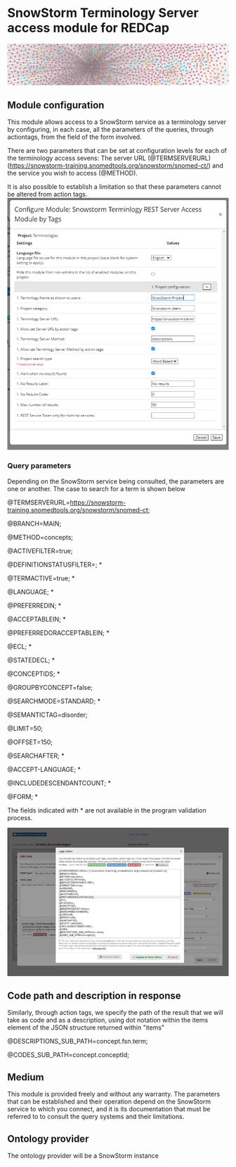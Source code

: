 # SnowStorm Terminology Server access module for REDCap
![logo](/logo.png "SnowStorm Terminooly Client")



## Module configuration
This module allows access to a SnowStorm service as a terminology server by configuring, in each case, all the parameters of the queries, through actiontags, from the field of the form involved.

There are two parameters that can be set at configuration levels for each of the terminology access sevens: The server URL (@TERMSERVERURL) (https://snowstorm-training.snomedtools.org/snowstorm/snomed-ct/) and the service you wish to access (@METHOD).

It is also possible to establish a limitation so that these parameters cannot be altered from action tags.
![logo](/config_server_en.png "Server config")

### Query parameters

Depending on the SnowStorm service being consulted, the parameters are one or another. The case to search for a term is shown below 





@TERMSERVERURL=https://snowstorm-training.snomedtools.org/snowstorm/snomed-ct;

@BRANCH=MAIN;

@METHOD=concepts;

@ACTIVEFILTER=true;

@DEFINITIONSTATUSFILTER=; *

@TERMACTIVE=true; *

@LANGUAGE; *

@PREFERREDIN; *

@ACCEPTABLEIN; *

@PREFERREDORACCEPTABLEIN; *

@ECL; *

@STATEDECL; *

@CONCEPTIDS; *

@GROUPBYCONCEPT=false;

@SEARCHMODE=STANDARD; *

@SEMANTICTAG=disorder;

@LIMIT=50;

@OFFSET=150; 

@SEARCHAFTER; *

@ACCEPT-LANGUAGE; *

@INCLUDEDESCENDANTCOUNT; *

@FORM; *

The fields indicated with * are not available in the program validation process.




![logo](/action_tags.png "SnowStorm Terminooly Client")

## Code path and description in response

Similarly, through action tags, we specify the path of the result that we will take as code and as a description, using dot notation within the items element of the JSON structure returned within "items"

@DESCRIPTIONS_SUB_PATH=concept.fsn.term;

@CODES_SUB_PATH=concept.conceptId;


## Medium 

This module is provided freely and without any warranty. The parameters that can be established and their operation depend on the SnowStorm service to which you connect, and it is its documentation that must be referred to to consult the query systems and their limitations.


## Ontology provider

The ontology provider will be a SnowStorm instance
